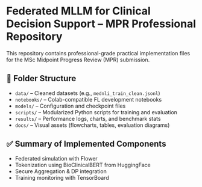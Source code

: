 # Federated MLLM for Clinical Decision Support – MPR Professional Repository

This repository contains professional-grade practical implementation files for the MSc Midpoint Progress Review (MPR) submission.

## 📁 Folder Structure

- `data/` – Cleaned datasets (e.g., `mednli_train_clean.jsonl`)
- `notebooks/` – Colab-compatible FL development notebooks
- `models/` – Configuration and checkpoint files
- `scripts/` – Modularized Python scripts for training and evaluation
- `results/` – Performance logs, charts, and benchmark stats
- `docs/` – Visual assets (flowcharts, tables, evaluation diagrams)

## ✅ Summary of Implemented Components

- Federated simulation with Flower
- Tokenization using BioClinicalBERT from HuggingFace
- Secure Aggregation & DP integration
- Training monitoring with TensorBoard

